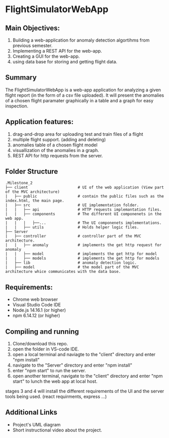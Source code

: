 # FlightSimulatorWebApp

## Main Objectives:
1. Building a web-application for anomaly detection algortihms from previous semester.
2. Implementing a REST API for the web-app.
3. Creating a GUI for the web-app.
4. using data base for storing and getting flight data.


## Summary

The FlightSimulatorWebApp is a web-app application for analyzing a given flight report (in the form of a csv file uploaded). 
It will present the anomalies of a chosen flight paramater graphically in a table and a graph for easy inspection.

## Application features:

1. drag-and-drop area for uploading test and train files of a flight
2. multiple flight support. (adding and deleting)
3. anomalies table of a chosen flight model
4. visuallization of the anomalies in a graph.
5. REST API for http requests from the server.

## Folder Structure

```
.Milestone_2
├── client     					# UI of the web application (View part of the MVC architecture)
|   ├── public					# contain the public files such as the index.html, the main page.
|   ├── src						# UI implementation folder.
|   |   ├── api					# HTTP requests implemantation files.	
|   |   ├── components			# The different UI componenets in the web app.
|	|	|	├──... 				# The UI componenets implementations.
|   |   ├── utils				# Holds helper logic files.
├── Server
|   ├── controller				# controller part of the MVC architecture.
|   |   ├── anomaly				# implements the get http request for anomaly
|   |   ├── model				# implements the get http for model 
|   |   ├── models				# implements the get http for models
|   ├── lib						# anomaly detection logic.
|   ├── model					# the model part of the MVC architecture whice communicates with the data base.
```

## Requirements:
* Chrome web browser
* Visual Studio Code IDE
* Node.js 14.16.1 (or higher)
* npm 6.14.12 (or higher)

## Compiling and running
1. Clone/download this repo.
2. open the folder in VS-code IDE.
3. open a local terminal and naviagte to the "client" directory and enter "npm install" 
4. navigate to the "Server" directory and enter "npm install"
5. enter "npm start" to run the server.
6. open another terminal, navigate to the "client" directory and enter "npm start" to lunch the web app at local host.

stages 3 and 4 will install the different requirements of the UI and the server tools being used. (react requirments, express ...)

## Additional Links
* Project's UML diagram
* Short instructional video about the project.
